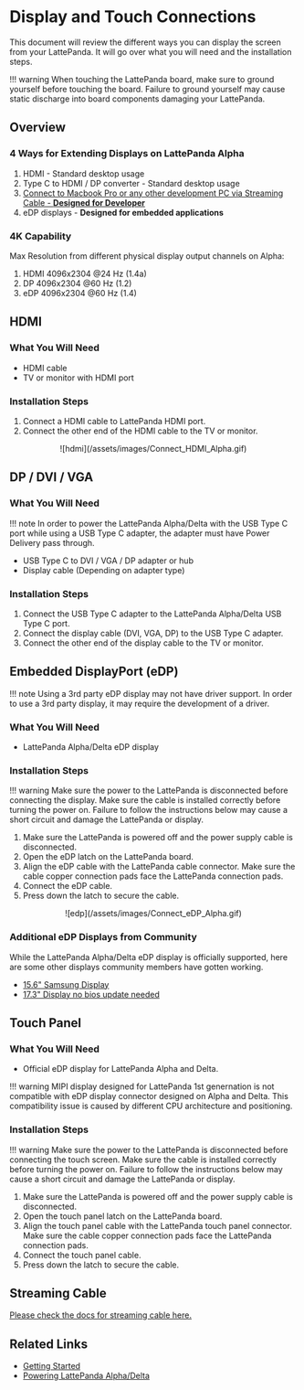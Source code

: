 # Display and Touch Connections

This document will review the different ways you can display the screen from your LattePanda. It will go over what you will need and the installation steps.

!!! warning
    When touching the LattePanda board, make sure to ground yourself before touching the board. Failure to ground yourself may cause static discharge into board components damaging your LattePanda.

## Overview

### 4 Ways for Extending Displays on LattePanda Alpha

1. HDMI - Standard desktop usage
2. Type C to HDMI / DP converter - Standard desktop usage
3. [Connect to Macbook Pro or any other development PC via Streaming Cable - **Designed for Developer**](/content/streaming_cable/get_started/)
4. eDP displays - **Designed for embedded applications**

### 4K Capability
Max Resolution from different physical display output channels on Alpha: 
1. HDMI	4096x2304 @24 Hz (1.4a)
2. DP	  4096x2304 @60 Hz (1.2)
3. eDP	4096x2304 @60 Hz (1.4)


## HDMI

### What You Will Need

* HDMI cable
* TV or monitor with HDMI port

### Installation Steps

1. Connect a HDMI cable to LattePanda HDMI port.
2. Connect the other end of the HDMI cable to the TV or monitor.
  <center>![hdmi](/assets/images/Connect_HDMI_Alpha.gif)</center>

## DP / DVI / VGA

### What You Will Need

!!! note
    In order to power the LattePanda Alpha/Delta with the USB Type C port while using a USB Type C adapter, the adapter must have Power Delivery pass through.

* USB Type C to DVI / VGA / DP adapter or hub
* Display cable (Depending on adapter type)

### Installation Steps

1. Connect the USB Type C adapter to the LattePanda Alpha/Delta USB Type C port.
2. Connect the display cable (DVI, VGA, DP) to the USB Type C adapter.
3. Connect the other end of the display cable to the TV or monitor.

## Embedded DisplayPort (eDP)

!!! note 
    Using a 3rd party eDP display may not have driver support. In order to use a 3rd party display, it may require the development of a driver.

### What You Will Need

* LattePanda Alpha/Delta eDP display

### Installation Steps

!!! warning
    Make sure the power to the LattePanda is disconnected before connecting the display. Make sure the cable is installed correctly before turning the power on. Failure to follow the instructions below may cause a short circuit and damage the LattePanda or display.

1. Make sure the LattePanda is powered off and the power supply cable is disconnected.
2. Open the eDP latch on the LattePanda board.
3. Align the eDP cable with the LattePanda cable connector. Make sure the cable copper connection pads face the LattePanda connection pads.
4. Connect the eDP cable. 
5. Press down the latch to secure the cable.

<center>![edp](/assets/images/Connect_eDP_Alpha.gif)</center>

### Additional eDP Displays from Community

While the LattePanda Alpha/Delta eDP display is officially supported, here are some other displays community members have gotten working.

* [15.6" Samsung Display](http://www.lattepanda.com/topic-p25460.html)
* [17.3" Display no bios update needed](https://www.lattepanda.com/topic-f23t17107.html?start=11)

## Touch Panel

### What You Will Need

* Official eDP display for LattePanda Alpha and Delta.

!!! warning
    MIPI display designed for LattePanda 1st genernation is not compatible with eDP display connector designed on Alpha and Delta. This compatibility issue is caused by different CPU architecture and positioning.

### Installation Steps

!!! warning
    Make sure the power to the LattePanda is disconnected before connecting the touch screen. Make sure the cable is installed correctly before turning the power on. Failure to follow the instructions below may cause a short circuit and damage the LattePanda or display.

1. Make sure the LattePanda is powered off and the power supply cable is disconnected.
2. Open the touch panel latch on the LattePanda board.
3. Align the touch panel cable with the LattePanda touch panel connector. Make sure the cable copper connection pads face the LattePanda connection pads.
4. Connect the touch panel cable.
5. Press down the latch to secure the cable.

## Streaming Cable

[Please check the docs for streaming cable here.](/content/streaming_cable/get_started/)


## Related Links 

* [Getting Started](/content/alpha_edition/get_started/)
* [Powering LattePanda Alpha/Delta](/content/alpha_edition/powering/)
